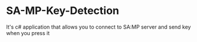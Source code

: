 # SA-MP-Key-Detection
It's c# application that allows you to connect to SA:MP server and send key when you press it
